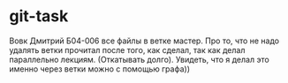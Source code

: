 # git-task
Вовк Дмитрий Б04-006
все файлы в ветке мастер.
Про то, что не надо удалять ветки прочитал после того, как сделал, так как делал параллельно лекциям. (Откатывать долго).  Увидеть, что я делал это именно через ветки можно с помощью графа))
